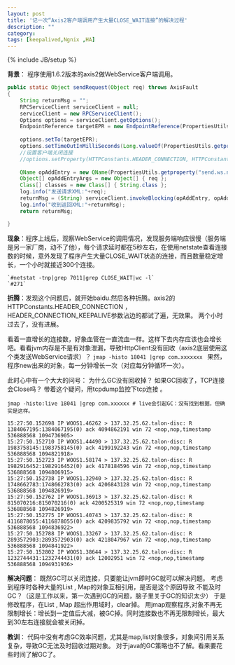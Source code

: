 ```yaml
---
layout: post
title: '记一次“Axis2客户端调用产生大量CLOSE_WAIT连接”的解决过程'
description: ""
category: 
tags: [keepalived,Ngnix ,HA]
---
```

{% include JB/setup %}

**背景**： 程序使用1.6.2版本的axis2做WebService客户端调用。

```java
public static Object sendRequest(Object req) throws AxisFault
{
	String returnMsg = "";
	RPCServiceClient serviceClient = null;
	serviceClient = new RPCServiceClient();
	Options options = serviceClient.getOptions();
	EndpointReference targetEPR = new EndpointReference(PropertiesUtils.getproperty("send.ws.targetEPR", ""));
	
	options.setTo(targetEPR);
	options.setTimeOutInMilliSeconds(Long.valueOf(PropertiesUtils.getproperty("send.ws.timeout", "30000")));
	//设置客户端关闭连接
	//options.setProperty(HTTPConstants.HEADER_CONNECTION, HTTPConstants.HEADER_CONNECTION_CLOSE);
	
	QName opAddEntry = new QName(PropertiesUtils.getproperty("send.ws.namespace", ""), PropertiesUtils.getproperty("send.ws.method", ""));
	Object[] opAddEntryArgs = new Object[] { req };
	Class[] classes = new Class[] { String.class };
	log.info("发送请求XML:"+req);
	returnMsg = (String) serviceClient.invokeBlocking(opAddEntry, opAddEntryArgs, classes)[0];
	log.info("收到返回XML:"+returnMsg);
	return returnMsg;

}
```

**现象**：程序上线后，观察WebService的调用情况，发现服务端响应很慢（服务端是另一家厂商，动不了他），每个请求延时都在5秒左右，在使用netstate查看连接数的时候，意外发现了程序产生大量CLOSE_WAIT状态的连接，而且数量稳定增长，一个小时就接近300个连接。

	`#netstat -tnp|grep 7011|grep CLOSE_WAIT|wc -l` 
	`#271` 

**折腾**：发现这个问题后，就开始baidu.然后各种折腾。axis2的HTTPConstants.HEADER_CONNECTION ，
HEADER_CONNECTION_KEEPALIVE参数沾边的都试了遍，无效果。
两个小时过去了，没有进展。
 
看着一直增长的连接数，好象血管在一直流血一样。这样下去内存应该也会增长吧。看看jvm内存是不是有对象泄漏，导致HttpClient没有回收（axis2底层使用这个类发送WebService请求）？
`jmap -histo 18041 |grep com.xxxxxxx `
果然，程序new出来的对象，每一分钟增长一次（对应每分钟循环一次）。


此时心中有一个大大的问号：  为什么GC没有回收掉？
如果GC回收了，TCP连接会Close吗？ 带着这个疑问，用tcpdump监控下tcp连接 。

	jmap -histo:live 18041 |grep com.xxxxxx # live会引起GC：没有找到根据，但确实是这样。  

```text
15:27:50.152698 IP WOOS1.46262 > 137.32.25.62.talon-disc: R 1384067195:1384067195(0) ack 4094862191 win 72 <nop,nop,timestamp 536888568 1094736905>
15:27:50.152710 IP WOOS1.44490 > 137.32.25.62.talon-disc: R 1983758145:1983758145(0) ack 4199192243 win 72 <nop,nop,timestamp 536888568 1094821918>
15:27:50.152723 IP WOOS1.58174 > 137.32.25.62.talon-disc: R 1982916452:1982916452(0) ack 4178184596 win 72 <nop,nop,timestamp 536888568 1094806915>
15:27:50.152738 IP WOOS1.32940 > 137.32.25.62.talon-disc: R 1748662783:1748662783(0) ack 4206843128 win 72 <nop,nop,timestamp 536888568 1094826919>
15:27:50.152762 IP WOOS1.36913 > 137.32.25.62.talon-disc: R 815070216:815070216(0) ack 4200525319 win 72 <nop,nop,timestamp 536888568 1094826919>
15:27:50.152775 IP WOOS1.40743 > 137.32.25.62.talon-disc: R 4116878055:4116878055(0) ack 4209835792 win 72 <nop,nop,timestamp 536888568 1094836922>
15:27:50.152788 IP WOOS1.33267 > 137.32.25.62.talon-disc: R 2893572903:2893572903(0) ack 4218047967 win 72 <nop,nop,timestamp 536888568 1094841922>
15:27:50.152802 IP WOOS1.38644 > 137.32.25.62.talon-disc: R 1232744431:1232744431(0) ack 12002951 win 72 <nop,nop,timestamp 536888568 1094931936>
```

**解决问题**：
     既然GC可以关闭连接，只要能让jvm即时GC就可以解决问题。 考虑到程序时各种大量的List , Map的对象互相引用，是否是这个原因导致 不能及时GC？（这是工作以来，第一次遇到GC的问题，脑子里关于GC的知识太少）
    于是修改程序，在List , Map 超出作用域时，clear掉。 用jmap观察程序,对象不再无限制增长：增长到一定值后大减，被GC掉。同时连接数也不再无限制增长，最大到30左右连接就会被关闭掉。

**教训**：
代码中没有考虑GC效率问题，尤其是map,list对象很多，对象间引用关系复杂，导致GC无法及时回收过期对象。   对于java的GC策略也不了解。看来要花些时间了解GC了。
